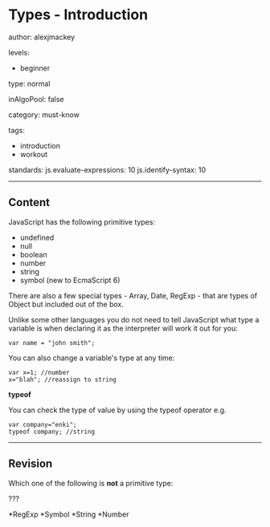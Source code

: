 # Types - Introduction
author: alexjmackey

levels:

  - beginner

type: normal

inAlgoPool: false

category: must-know

tags:
  - introduction
  - workout

standards:
  js.evaluate-expressions: 10
  js.identify-syntax: 10

---
## Content

JavaScript has the following primitive types:

- undefined
- null
- boolean
- number
- string
- symbol (new to EcmaScript 6)

There are also a few special types - Array, Date, RegExp - that are types of Object but included out of the box.

Unlike some other languages you do not need to tell JavaScript what type a variable is when declaring it as the interpreter will work it out for you:
```
var name = "john smith";
```

You can also change a variable's type at any time:
```
var x=1; //number
x="blah"; //reassign to string
```

**typeof**

You can check the type of value by using the typeof operator e.g.
```
var company="enki";
typeof company; //string
```

---
## Revision

Which one of the following is **not** a primitive type:

???

*RegExp
*Symbol
*String
*Number
